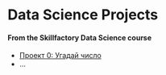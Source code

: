 # Data Science Projects

#### From the Skillfactory Data Science course

* [Проект 0: Угадай число](https://github.com/Dennniskoo/data_science/tree/main/Project_0)
* ...